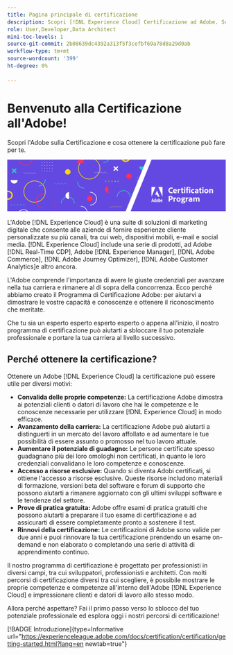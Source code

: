 ```yaml
---
title: Pagina principale di certificazione
description: Scopri [!DNL Experience Cloud] Certificazione ad Adobe. Scopri cosa ottenere certificato può fare per te.
role: User,Developer,Data Architect
mini-toc-levels: 1
source-git-commit: 2b08639dc4392a313f5f3cefbf69a78d8a29d0ab
workflow-type: tm+mt
source-wordcount: '399'
ht-degree: 0%

---
```


# Benvenuto alla Certificazione all&#39;Adobe!

Scopri l&#39;Adobe sulla Certificazione e cosa ottenere la certificazione può fare per te.

![Banner](/help/certifications/assets/home_banner_narrow.png)

L&#39;Adobe [!DNL Experience Cloud] è una suite di soluzioni di marketing digitale che consente alle aziende di fornire esperienze cliente personalizzate su più canali, tra cui web, dispositivi mobili, e-mail e social media. [!DNL Experience Cloud] include una serie di prodotti, ad Adobe [!DNL Real-Time CDP], Adobe [!DNL Experience Manager], [!DNL Adobe Commerce], [!DNL Adobe Journey Optimizer], [!DNL Adobe Customer Analytics]e altro ancora.

L&#39;Adobe comprende l&#39;importanza di avere le giuste credenziali per avanzare nella tua carriera e rimanere al di sopra della concorrenza. Ecco perché abbiamo creato il Programma di Certificazione Adobe: per aiutarvi a dimostrare le vostre capacità e conoscenze e ottenere il riconoscimento che meritate.

Che tu sia un esperto esperto esperto esperto o appena all&#39;inizio, il nostro programma di certificazione può aiutarti a sbloccare il tuo potenziale professionale e portare la tua carriera al livello successivo.

## Perché ottenere la certificazione?

Ottenere un Adobe [!DNL Experience Cloud] la certificazione può essere utile per diversi motivi:

* **Convalida delle proprie competenze:** La certificazione Adobe dimostra ai potenziali clienti o datori di lavoro che hai le competenze e le conoscenze necessarie per utilizzare [!DNL Experience Cloud] in modo efficace.
* **Avanzamento della carriera:** La certificazione Adobe può aiutarti a distinguerti in un mercato del lavoro affollato e ad aumentare le tue possibilità di essere assunto o promosso nel tuo lavoro attuale.
* **Aumentare il potenziale di guadagno:** Le persone certificate spesso guadagnano più dei loro omologhi non certificati, in quanto le loro credenziali convalidano le loro competenze e conoscenze.
* **Accesso a risorse esclusive:** Quando si diventa Adobi certificati, si ottiene l&#39;accesso a risorse esclusive. Queste risorse includono materiali di formazione, versioni beta del software e forum di supporto che possono aiutarti a rimanere aggiornato con gli ultimi sviluppi software e le tendenze del settore.
* **Prove di pratica gratuita:** Adobe offre esami di pratica gratuiti che possono aiutarti a preparare il tuo esame di certificazione e ad assicurarti di essere completamente pronto a sostenere il test.
* **Rinnovi della certificazione:** Le certificazioni di Adobe sono valide per due anni e puoi rinnovare la tua certificazione prendendo un esame on-demand e non elaborato o completando una serie di attività di apprendimento continuo.

Il nostro programma di certificazione è progettato per professionisti in diversi campi, tra cui sviluppatori, professionisti e architetti. Con molti percorsi di certificazione diversi tra cui scegliere, è possibile mostrare le proprie competenze e competenze all&#39;interno dell&#39;Adobe [!DNL Experience Cloud] e impressionare clienti e datori di lavoro allo stesso modo.

Allora perché aspettare? Fai il primo passo verso lo sblocco del tuo potenziale professionale ed esplora oggi i nostri percorsi di certificazione!

[!BADGE Introduzione]{type=Informative url="https://experienceleague.adobe.com/docs/certification/certification/getting-started.html?lang=en newtab=true"}
